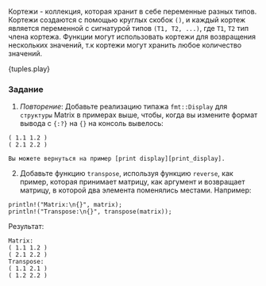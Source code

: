 Кортежи - коллекция, которая хранит в себе переменные разных типов. Кортежи создаются с помощью
круглых скобок `()`, и каждый кортеж является переменной с сигнатурой типов
`(T1, T2, ...)`, где `T1`, `T2` тип члена кортежа. Функции могут использовать
кортежи для возвращения нескольких значений, т.к кортежи могут хранить любое количество значений.

{tuples.play}

### Задание

 1. *Повторение*: Добавьте реализацию типажа `fmt::Display` для `структуры` Matrix в примерах выше,
    чтобы, когда вы измените формат вывода с `{:?}` на `{}` 
    на консоль вывелось:
```
( 1.1 1.2 )
( 2.1 2.2 )
```
    Вы можете вернуться на пример [print display][print_display].
 2. Добавьте функцию `transpose`, используя функцию `reverse`, как пример, которая принимает
    матрицу, как аргумент и возвращает матрицу, в которой два элемента поменялись местами. Например:
```
println!("Matrix:\n{}", matrix);
println!("Transpose:\n{}", transpose(matrix));
```
Результат:
```
Matrix:
( 1.1 1.2 )
( 2.1 2.2 )
Transpose:
( 1.1 2.1 )
( 1.2 2.2 )
```

[print_display]: /hello/print/print_display.html
